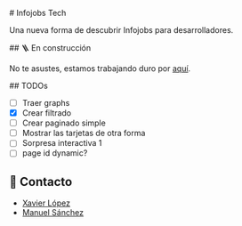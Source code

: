 # Infojobs Tech

Una nueva forma de descubrir Infojobs para desarrolladores.

## 🪜 En construcción

No te asustes, estamos trabajando duro por [aquí](https://infojobs-tech.vercel.app).

## TODOs

- [ ] Traer graphs
- [x] Crear filtrado
- [ ] Crear paginado simple
- [ ] Mostrar las tarjetas de otra forma
- [ ] Sorpresa interactiva 1
- [ ] page id dynamic?

## 📧 Contacto

- [Xavier López](https://github.com/xavierlopez)
- [Manuel Sánchez](https://github.com/manuelsanchezweb)
